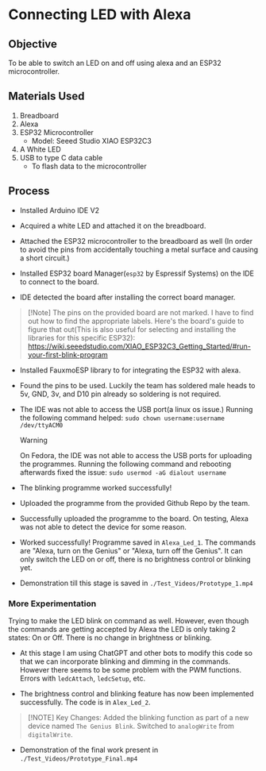 # Connecting LED with Alexa

## Objective

To be able to switch an LED on and off using alexa and an ESP32 microcontroller.

## Materials Used

1. Breadboard
2. Alexa
3. ESP32 Microcontroller
   -    Model: Seeed Studio XIAO ESP32C3
4. A White LED
5. USB to type C data cable
   - To flash data to the microcontroller


## Process


- Installed Arduino IDE V2

- Acquired a white LED and attached it on the breadboard.

- Attached the ESP32 microcontroller to the breadboard as well (In order to avoid the pins from accidentally touching a metal surface and causing a short circuit.)

- Installed ESP32 board Manager(`esp32` by Espressif Systems) on the IDE to connect to the board.

- IDE detected the board after installing the correct board manager.

>   [!Note]
>   The pins on the provided board are not marked. I have to find out how to find the appropriate labels. Here's the board's guide to figure that out(This is also useful for selecting and installing the libraries for this specific ESP32): https://wiki.seeedstudio.com/XIAO_ESP32C3_Getting_Started/#run-your-first-blink-program

- Installed FauxmoESP library to for integrating the ESP32 with alexa.

- Found the pins to be used. Luckily the team has soldered male heads to 5v, GND, 3v, and D10 pin already so soldering is not required.

- The IDE was not able to access the USB port(a linux os issue.) Running the following command helped: `sudo chown username:username /dev/ttyACM0 `
    >[!Warning]
    >On Fedora, the IDE was not able to access the USB ports for uploading the programmes. Running the following command and rebooting afterwards fixed the issue: `sudo usermod -aG dialout username`

- The blinking programme worked successfully!
  
- Uploaded the programme from the provided Github Repo by the team.

- Successfully uploaded the programme to the board. On testing, Alexa was not able to detect the device for some reason.

- Worked successfully! Programme saved in  `Alexa_Led_1`. The commands are "Alexa, turn on the Genius" or "Alexa, turn off the Genius". It can only switch the LED on or off, there is no brightness control or blinking yet.

- Demonstration till this stage is saved in `./Test_Videos/Prototype_1.mp4`

### More Experimentation

Trying to make the LED blink on command as well. However, even though the commands are getting accepted by Alexa the LED is only taking 2 states: On or Off. There is no change in brightness or blinking.

- At this stage I am using ChatGPT and other bots to modify this code so that we can incorporate blinking and dimming in the commands. However there seems to be some problem with the PWM functions. Errors with `ledcAttach`, `ledcSetup`, etc.

- The brightness control and blinking feature has now been implemented successfully. The code is in `Alex_Led_2`.

>   [!NOTE]
>   Key Changes: Added the blinking function as part of a new device named `The Genius Blink`.
>   Switched to `analogWrite` from `digitalWrite`.

- Demonstration of the final work present in `./Test_Videos/Prototype_Final.mp4`